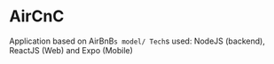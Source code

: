 # AirCnC

Application based on AirBnB`s model/
Tech`s used: NodeJS (backend), ReactJS (Web) and Expo (Mobile)
